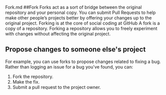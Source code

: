 Fork.md
##Fork
Forks act as a sort of bridge between the original repository and your personal copy. You can submit Pull Requests to help make other people’s projects better by offering your changes up to the original project. Forking is at the core of social coding at GitHub
A fork is a copy of a repository. Forking a repository allows you to freely experiment with changes without affecting the original project.

## Propose changes to someone else's project
For example, you can use forks to propose changes related to fixing a bug. Rather than logging an issue for a bug you've found, you can:

1. Fork the repository.
2. Make the fix.
3. Submit a pull request to the project owner.
